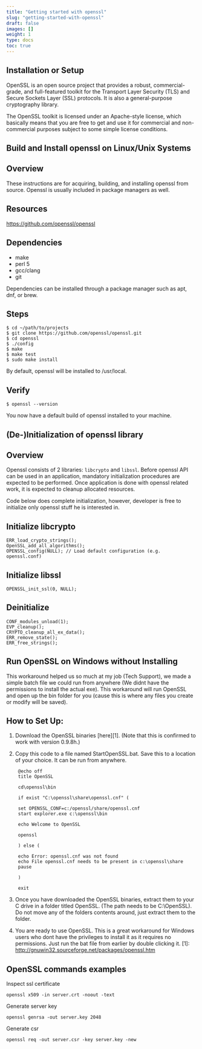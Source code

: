 ```yaml
---
title: "Getting started with openssl"
slug: "getting-started-with-openssl"
draft: false
images: []
weight: 1
type: docs
toc: true
---
```


## Installation or Setup
 OpenSSL is an open source project that provides a robust, commercial-grade, and full-featured toolkit for the Transport Layer Security (TLS) and Secure Sockets Layer (SSL) protocols. It is also a general-purpose cryptography library. 

The OpenSSL toolkit is licensed under an Apache-style license, which basically means that you are free to get and use it for commercial and non-commercial purposes subject to some simple license conditions. 

## Build and Install openssl on Linux/Unix Systems
## Overview ##

These instructions are for acquiring, building, and installing openssl from source.  Openssl is usually included in package managers as well.

## Resources ##

https://github.com/openssl/openssl 

## Dependencies ##

* make
* perl 5
* gcc/clang
* git

Dependencies can be installed through a package manager such as apt, dnf, or brew.

## Steps ##

```
$ cd ~/path/to/projects
$ git clone https://github.com/openssl/openssl.git
$ cd openssl
$ ./config
$ make
$ make test
$ sudo make install
```

By default, openssl will be installed to /usr/local.  

## Verify ##
```
$ openssl --version
```

You now have a default build of openssl installed to your machine.

## (De-)Initialization of openssl library
## Overview ##
Openssl consists of 2 libraries: `libcrypto` and `libssl`. Before openssl API can be used in an application, mandatory initialization procedures are expected to be performed. Once application is done with openssl related work, it is expected to cleanup allocated resources.

Code below does complete initialization, however, developer is free to initialize only openssl stuff he is interested in.

## Initialize libcrypto ##

    ERR_load_crypto_strings();
    OpenSSL_add_all_algorithms();
    OPENSSL_config(NULL); // Load default configuration (e.g. openssl.conf)

## Initialize libssl ##

    OPENSSL_init_ssl(0, NULL);

## Deinitialize ##

    CONF_modules_unload(1);
    EVP_cleanup();
    CRYPTO_cleanup_all_ex_data();
    ERR_remove_state();
    ERR_free_strings();

## Run OpenSSL on Windows without Installing
This workaround helped us so much at my job (Tech Support), we made a simple batch file we could run from anywhere (We didnt have the permissions to install the actual exe). This workaround will run OpenSSL and open up the bin folder for you (cause this is where any files you create or modify will be saved).

## How to Set Up:
1. Download the OpenSSL binaries [here][1]. (Note that this is confirmed to work with version 0.9.8h.)
2. Copy this code to a file named StartOpenSSL.bat. Save this to a location of your choice. It can be run from anywhere.

        @echo off
        title OpenSSL

        cd\openssl\bin

        if exist "C:\openssl\share\openssl.cnf" (

        set OPENSSL_CONF=c:/openssl/share/openssl.cnf
        start explorer.exe c:\openssl\bin

        echo Welcome to OpenSSL

        openssl

        ) else (
    
        echo Error: openssl.cnf was not found
        echo File openssl.cnf needs to be present in c:\openssl\share
        pause

        )

        exit
3. Once you have downloaded the OpenSSL binaries, extract them to your C drive in a folder titled OpenSSL. (The path needs to be C:\OpenSSL). Do not move any of the folders contents around, just extract them to the folder.
4. You are ready to use OpenSSL. This is a great workaround for Windows users who dont have the privileges to install it as it requires no permissions. Just run the bat file from earlier by double clicking it.
  [1]: http://gnuwin32.sourceforge.net/packages/openssl.htm

## OpenSSL commands examples
Inspect ssl certificate

    openssl x509 -in server.crt -noout -text

Generate server key

    openssl genrsa -out server.key 2048

Generate csr

    openssl req -out server.csr -key server.key -new

